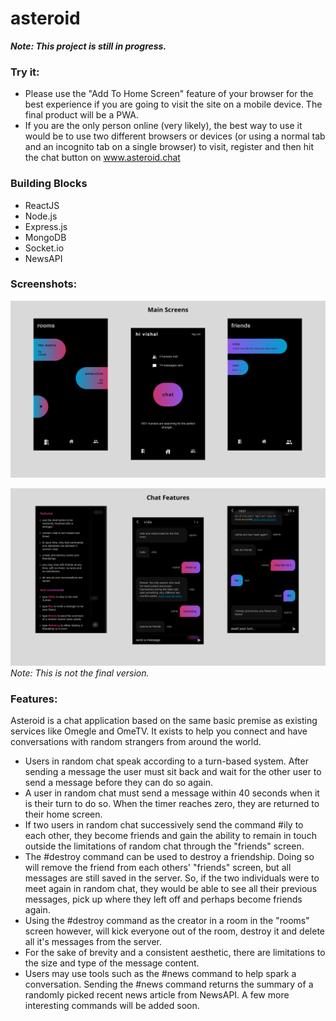 # asteroid

**_Note: This project is still in progress._**

### Try it:

- Please use the "Add To Home Screen" feature of your browser for the best experience if you are going to visit the site on a mobile device. The final product will be a PWA.
- If you are the only person online (very likely), the best way to use it would be to use two different browsers or devices (or using a normal tab and an incognito tab on a single browser) to visit, register and then hit the chat button on www.asteroid.chat

### Building Blocks

- ReactJS
- Node.js
- Express.js
- MongoDB
- Socket.io
- NewsAPI

### Screenshots:

![](main_asteroid.png)

![](features_asteroid.png)
_Note: This is not the final version._

### Features:

Asteroid is a chat application based on the same basic premise as existing services like Omegle and OmeTV. It exists to help you connect and have conversations with random strangers from around the world.

- Users in random chat speak according to a turn-based system. After sending a message the user must sit back and wait for the other user to send a message before they can do so again.
- A user in random chat must send a message within 40 seconds when it is their turn to do so. When the timer reaches zero, they are returned to their home screen.
- If two users in random chat successively send the command #ily to each other, they become friends and gain the ability to remain in touch outside the limitations of random chat through the "friends" screen.
- The #destroy command can be used to destroy a friendship. Doing so will remove the friend from each others' "friends" screen, but all messages are still saved in the server. So, if the two individuals were to meet again in random chat, they would be able to see all their previous messages, pick up where they left off and perhaps become friends again.
- Using the #destroy command as the creator in a room in the "rooms" screen however, will kick everyone out of the room, destroy it and delete all it's messages from the server.
- For the sake of brevity and a consistent aesthetic, there are limitations to the size and type of the message content.
- Users may use tools such as the #news command to help spark a conversation. Sending the #news command returns the summary of a randomly picked recent news article from NewsAPI. A few more interesting commands will be added soon.
